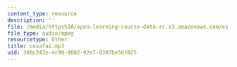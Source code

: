 ```yaml
---
content_type: resource
description: ''
file: /media/https%3A/open-learning-course-data-rc.s3.amazonaws.com/es-s41-speak-italian-with-your-mouth-full-spring-2012/308c242edc90d60292e78307be56f025_cosafai.mp3
file_type: audio/mpeg
resourcetype: Other
title: cosafai.mp3
uid: 308c242e-dc90-d602-92e7-8307be56f025
---
```

